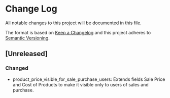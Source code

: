 # Change Log
All notable changes to this project will be documented in this file.

The format is based on [Keep a Changelog](http://keepachangelog.com/)
and this project adheres to [Semantic Versioning](http://semver.org/).

## [Unreleased]
### Changed
- product_price_visible_for_sale_purchase_users: Extends fields Sale Price and Cost of Products to make it visible only to users of sales and purchase.
